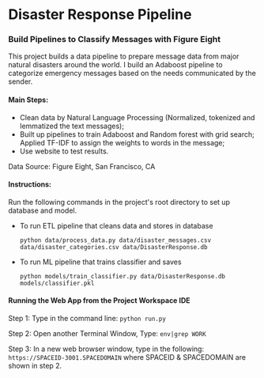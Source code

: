 # Disaster Response Pipeline
### Build Pipelines to Classify Messages with Figure Eight

This project builds a data pipeline to prepare message data from major natural disasters around the world. I build an Adaboost pipeline to categorize emergency messages based on the needs communicated by the sender.

#### Main Steps:
 - Clean data by Natural Language Processing (Normalized, tokenized and lemmatized the text messages);
 - Built up pipelines to train Adaboost and Random forest with grid search; Applied TF-IDF to assign the weights to words in the message;
 - Use website to test results. 
 
Data Source: Figure Eight, San Francisco, CA

#### Instructions:
Run the following commands in the project's root directory to set up database and model.

- To run ETL pipeline that cleans data and stores in database

    `python data/process_data.py data/disaster_messages.csv data/disaster_categories.csv data/DisasterResponse.db`

- To run ML pipeline that trains classifier and saves
    
    `python models/train_classifier.py data/DisasterResponse.db models/classifier.pkl`

#### Running the Web App from the Project Workspace IDE
Step 1: Type in the command line: 
    `python run.py`

Step 2: Open another Terminal Window, Type:
    `env|grep WORK`
       
Step 3: In a new web browser window, type in the following:
    `https://SPACEID-3001.SPACEDOMAIN`
where SPACEID & SPACEDOMAIN are shown in step 2.

